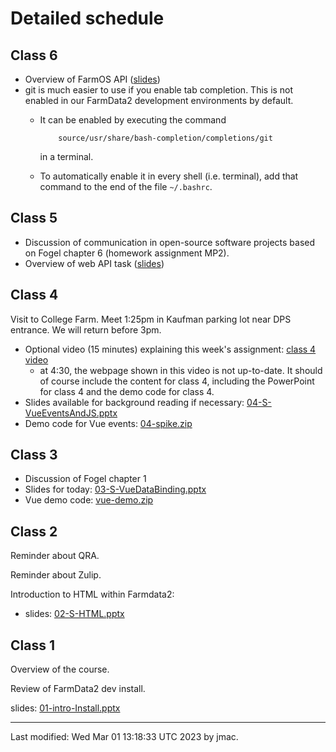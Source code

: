 # Detailed schedule

<!-- ## Final presentations -->

<!-- Randomized presentation order: -->
<!-- 1. Team 4 (Aaron, Adia, Andrew) -->
<!-- 1. Team 3 (Mai, Nam, Evan) -->
<!-- 1. Team 1 (Dzung, John, William, Marcel) -->
<!-- 1. Team 2 (Belgin, Leah, Sophia) -->


<!-- ## Class 14 -->

<!-- 1. Overview of course learning goals -->
<!-- 1. Teams continue work on final presentation and report (FP) -->

<!-- ## Class 13 -->

<!-- 1. Please complete the [course evaluation form](https://dickinson.campuslabs.com/eval-home/direct/8617753). -->
<!-- 1. Team standup meetings -->
<!-- 1. Teams begin work on final presentation and report (FP) -->

<!-- ## Class 12 -->

<!-- Discussion of regulation of tech companies by European Union, followed -->
<!-- by team meetings to work on Epic project. -->

<!-- ## Class 11 -->

<!-- 1. Team standup meetings -->
<!-- 1. Teams begin work on EPR3 -->

<!-- ## Class 10 -->

<!-- 1. Discussion of CatB -->
<!-- 1. Team standup meetings -->
<!-- 1. Teams continue working on EPR2 -->


<!-- ## Class 9 -->

<!-- 1. Discussion of the Duolingo talk (15 minutes) -->
<!-- 1. Explain tasks using the same PowerPoint as the previous two weeks:  [07-agile-overview.pptx](class07/07-agile-overview.pptx) -->
<!-- 1. Each team presents at least one user story -->
<!-- 1. Teams meet to progress on EPR2 -->



<!-- ## Class 8 -->

<!-- [Results of the midsemester feedback](class08/comp290-midsem-sp2022.pptx) are available. -->

<!-- Most of today's class will be spent presenting your Epic to Matt, asking questions and receiving feedback as needed. -->

<!-- ## Class 7 -->

<!-- In-class agenda: -->

<!-- 1. Please take the [midsemester survey](https://forms.office.com/Pages/ResponsePage.aspx?id=VbAyYrl2E0ybiLVirn22-2zFL4dI9oNMmoALudp-AK9UNVI5M1VLTEcxOUU2SFQyTEE2VDIxUVpPQy4u). -->
<!-- 2. Discussion of communication in open-source software projects based on Fogel chapter 6 (homework assignment MP3). -->
<!-- 3. Epic teams: -->

<!-- | team number | team members | issue | kanban board | -->
<!-- |-------------|--------------|-------|--------------| -->
<!-- | 1 | Dzung, John, William, Marcel | [#416](https://github.com/DickinsonCollege/FarmData2/issues/416) | [kanban](https://github.com/JingyuMarcelLee/FarmData2/projects/1) | -->
<!-- | 2 | Belgin, Leah, Sophia | [#417](https://github.com/DickinsonCollege/FarmData2/issues/417) | [kanban](https://github.com/goldberl/FarmData2/projects/1) | -->
<!-- | 3 | Mai, Nam, Evan | [#418](https://github.com/DickinsonCollege/FarmData2/issues/418) | [kanban](https://github.com/NamHaiBui/FarmData2/projects/1) | -->
<!-- | 4 | Aaron, Adia, Andrew | [#419](https://github.com/DickinsonCollege/FarmData2/issues/419) | [kanban](https://github.com/astern21/FarmData2/projects/2) | -->

<!-- Thank you to Professor Braught for providing these new Issues for us to work on! -->

<!-- 4. Overview of Class 8 work due: MP4 and ungraded first draft of your Epic (ready for discussion with Matt)  -->
<!-- 5. Agile software development overview: [07-agile-overview.pptx](class07/07-agile-overview.pptx) -->
<!-- 6. Individual work on FDS assignments. -->

<!-- ## Class 6 -->

<!-- * Main topic: FarmOS API.  -->
<!-- * There are no slides for today.  -->
<!-- * I will give a quick demo and the remainder of time will be for -->
<!--   individual meetings with the instructor to make progress on FarmData2 -->
<!--   School assignments. -->
<!-- * During the online session, you can contact me via private message or general posting on [Teams](https://teams.microsoft.com/l/channel/19%3aKwYFIGi6SM-Rh6Pvhy2LguJcDw_4TxrkzXAFidD915Q1%40thread.tacv2/General?groupId=64687cb3-ec94-4b9c-a2a9-9b40ebe7a2d2&tenantId=6232b055-76b9-4c13-9b88-b562ae7db6fb). -->
<!-- * Starting next week, we will be working in small teams of three or -->
<!--   four students for the rest of the semester. If you have a preference -->
<!--   of who you would like to work with, please submit the [team member -->
<!--   suggestion form](https://forms.office.com/Pages/ResponsePage.aspx?id=VbAyYrl2E0ybiLVirn22-2zFL4dI9oNMmoALudp-AK9UN0xERlo4VVNXVzRDUVlPMFJQU1hUUDIzQS4u). -->
<!-- * Note that the final FDS assignment is due at midnight Monday and -->
<!--   there is a reading assignment due 8 AM Wednesday. -->

## Class 6

* Overview of FarmOS API ([slides](class06/06-S-FarmOS-API.pptx))
* git is much easier to use if you enable tab completion. This is not
  enabled in our FarmData2 development environments by default.
  - It can be enabled by executing the command 

	        source/usr/share/bash-completion/completions/git
    in a terminal.
  - To automatically enable it in every shell (i.e. terminal), add
    that command to the end of the file `~/.bashrc`.

## Class 5

* Discussion of communication in open-source software projects based on Fogel chapter 6 (homework assignment MP2).
* Overview of web API task ([slides](class05/05-S-APIs.pptx))


## Class 4

Visit to College Farm. Meet 1:25pm in Kaufman parking lot near DPS entrance. We will return before 3pm.

* Optional video (15 minutes) explaining this week's assignment: [class 4 video](https://dickinson.zoom.us/rec/share/7Mw5sm-hKzFNXO0JiFbfVso98Mkn7v7bxisHl3u5hK00tRvS23bj0JPa_u61MFOY.vC9vjXE0u1zXGgF7)
  - at 4:30, the webpage shown in this video is not up-to-date. It
    should of course include the content for class 4, including the
    PowerPoint for class 4 and the demo code for class 4.
* Slides available for background reading if necessary: [04-S-VueEventsAndJS.pptx](class04/04-S-VueEventsAndJS.pptx)
* Demo code for Vue events: [04-spike.zip](class04/04-spike.zip)

## Class 3

* Discussion of Fogel chapter 1
* Slides for today: [03-S-VueDataBinding.pptx](class03/03-S-VueDataBinding.pptx)
* Vue demo code: [vue-demo.zip](class03/vue-demo.zip)


## Class 2

<!-- copying and pasting in Ubuntu terminal window: ctrl-insert, shift-insert (on a Mac, maybe fn-return will simulate insert?) -->


Reminder about QRA.

Reminder about Zulip.

Introduction to HTML within Farmdata2:
* slides: [02-S-HTML.pptx](class02/02-S-HTML.pptx)



## Class 1

Overview of the course.

Review of FarmData2 dev install.

slides: [01-intro-Install.pptx](class01/01-intro-Install.pptx)


----
Last modified: Wed Mar 01 13:18:33 UTC 2023 by jmac.
